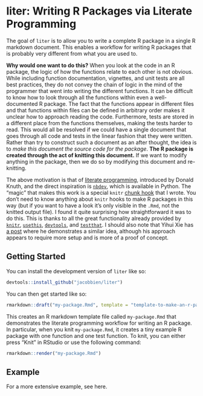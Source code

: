 
<!-- README.md is generated from README.Rmd. Please edit that file -->

# liter: Writing R Packages via Literate Programming

<!-- badges: start -->
<!-- badges: end -->

The goal of `liter` is to allow you to write a complete R package in a
single R markdown document. This enables a workflow for writing R
packages that is probably very different from what you are used to.

**Why would one want to do this?** When you look at the code in an R
package, the logic of how the functions relate to each other is not
obvious. While including function documentation, vignettes, and unit
tests are all best practices, they do not convey the chain of logic in
the mind of the programmer that went into writing the different
functions. It can be difficult to know how to look through all the
functions within even a well-documented R package. The fact that the
functions appear in different files and that functions within files can
be defined in arbitrary order makes it unclear how to approach reading
the code. Furthermore, tests are stored in a different place from the
functions themselves, making the tests harder to read. This would all be
resolved if we could have a single document that goes through all code
and tests in the linear fashion that they were written. Rather than try
to construct such a document as an after thought, the idea is to *make
this document the source code for the package*. **The R package is
created through the act of knitting this document.** If we want to
modify anything in the package, then we do so by modifying this document
and re-knitting.

The above motivation is that of [literate
programming](https://en.wikipedia.org/wiki/Literate_programming),
introduced by Donald Knuth, and the direct inspiration is
[`nbdev`](https://nbdev.fast.ai/), which is available in Python. The
“magic” that makes this work is a special `knitr` [chunk
hook](https://yihui.org/knitr/hooks/) that I wrote. You don’t need to
know anything about `knitr` hooks to make R packages in this way (but if
you want to have a look it’s only visible in the `.Rmd`, not the knitted
output file). I found it quite surprising how straightforward it was to
do this. This is thanks to all the great functionality already provided
by [`knitr`](https://yihui.org/knitr/),
[`usethis`](https://usethis.r-lib.org/),
[`devtools`](https://devtools.r-lib.org/), and
[`testthat`](https://testthat.r-lib.org/). I should also note that Yihui
Xie has [a post](https://yihui.org/rlp/) where he demonstrates a similar
idea, although his approach appears to require more setup and is more of
a proof of concept.

## Getting Started

You can install the development version of `liter` like so:

``` r
devtools::install_github("jacobbien/liter")
```

You can then get started like so:

``` r
rmarkdown::draft("my-package.Rmd", template = "template-to-make-an-r-package", package = "liter")
```

This creates an R markdown template file called `my-package.Rmd` that
demonstrates the literate programming workflow for writing an R package.
In particular, when you knit `my-package.Rmd`, it creates a tiny example
R package with one function and one test function. To knit, you can
either press “Knit” in RStudio or use the following command:

``` r
rmarkdown::render("my-package.Rmd")
```

## Example

For a more extensive example, see here.
